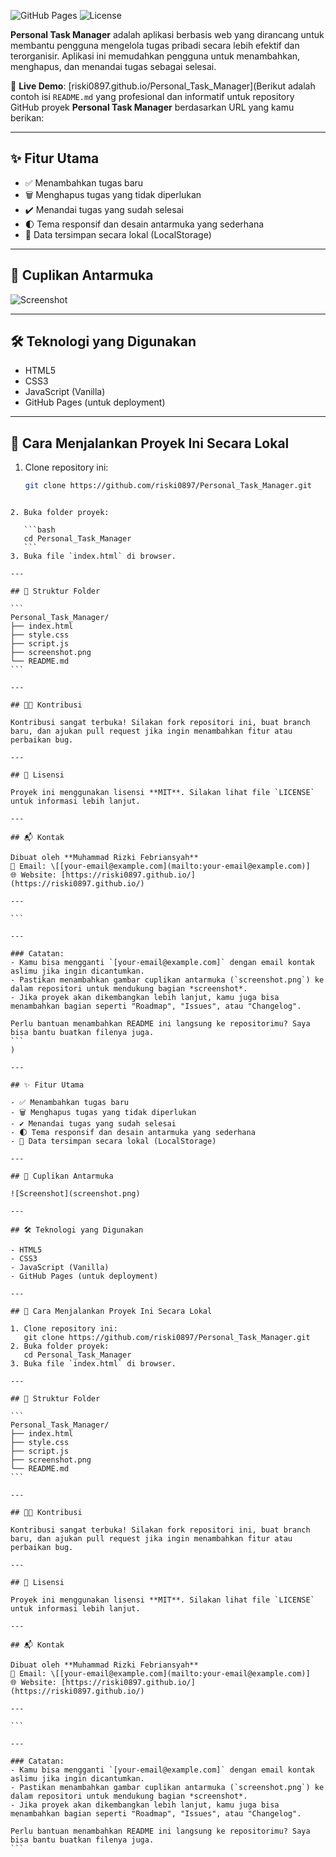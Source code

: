 ![GitHub Pages](https://img.shields.io/badge/deployed-GitHub%20Pages-blue?logo=github)
![License](https://img.shields.io/badge/license-MIT-green)

**Personal Task Manager** adalah aplikasi berbasis web yang dirancang untuk membantu pengguna mengelola tugas pribadi secara lebih efektif dan terorganisir. Aplikasi ini memudahkan pengguna untuk menambahkan, menghapus, dan menandai tugas sebagai selesai.

🔗 **Live Demo**: [riski0897.github.io/Personal_Task_Manager](Berikut adalah contoh isi `README.md` yang profesional dan informatif untuk repository GitHub proyek **Personal Task Manager** berdasarkan URL yang kamu berikan:

---

## ✨ Fitur Utama

- ✅ Menambahkan tugas baru
- 🗑️ Menghapus tugas yang tidak diperlukan
- ✔️ Menandai tugas yang sudah selesai
- 🌓 Tema responsif dan desain antarmuka yang sederhana
- 💾 Data tersimpan secara lokal (LocalStorage)

---

## 📸 Cuplikan Antarmuka

![Screenshot](screenshot.png)

---

## 🛠️ Teknologi yang Digunakan

- HTML5
- CSS3
- JavaScript (Vanilla)
- GitHub Pages (untuk deployment)

---

## 🚀 Cara Menjalankan Proyek Ini Secara Lokal

1. Clone repository ini:
   ```bash
   git clone https://github.com/riski0897/Personal_Task_Manager.git
````

2. Buka folder proyek:

   ```bash
   cd Personal_Task_Manager
   ```
3. Buka file `index.html` di browser.

---

## 📁 Struktur Folder

```
Personal_Task_Manager/
├── index.html
├── style.css
├── script.js
├── screenshot.png
└── README.md
```

---

## 🧑‍💻 Kontribusi

Kontribusi sangat terbuka! Silakan fork repositori ini, buat branch baru, dan ajukan pull request jika ingin menambahkan fitur atau perbaikan bug.

---

## 📄 Lisensi

Proyek ini menggunakan lisensi **MIT**. Silakan lihat file `LICENSE` untuk informasi lebih lanjut.

---

## 📬 Kontak

Dibuat oleh **Muhammad Rizki Febriansyah**
📧 Email: \[[your-email@example.com](mailto:your-email@example.com)]
🌐 Website: [https://riski0897.github.io/](https://riski0897.github.io/)

---

```

---

### Catatan:
- Kamu bisa mengganti `[your-email@example.com]` dengan email kontak aslimu jika ingin dicantumkan.
- Pastikan menambahkan gambar cuplikan antarmuka (`screenshot.png`) ke dalam repositori untuk mendukung bagian *screenshot*.
- Jika proyek akan dikembangkan lebih lanjut, kamu juga bisa menambahkan bagian seperti "Roadmap", "Issues", atau "Changelog".

Perlu bantuan menambahkan README ini langsung ke repositorimu? Saya bisa bantu buatkan filenya juga.
```
)

---

## ✨ Fitur Utama

- ✅ Menambahkan tugas baru
- 🗑️ Menghapus tugas yang tidak diperlukan
- ✔️ Menandai tugas yang sudah selesai
- 🌓 Tema responsif dan desain antarmuka yang sederhana
- 💾 Data tersimpan secara lokal (LocalStorage)

---

## 📸 Cuplikan Antarmuka

![Screenshot](screenshot.png)

---

## 🛠️ Teknologi yang Digunakan

- HTML5
- CSS3
- JavaScript (Vanilla)
- GitHub Pages (untuk deployment)

---

## 🚀 Cara Menjalankan Proyek Ini Secara Lokal

1. Clone repository ini:
   git clone https://github.com/riski0897/Personal_Task_Manager.git
2. Buka folder proyek:
   cd Personal_Task_Manager
3. Buka file `index.html` di browser.

---

## 📁 Struktur Folder

```
Personal_Task_Manager/
├── index.html
├── style.css
├── script.js
├── screenshot.png
└── README.md
```

---

## 🧑‍💻 Kontribusi

Kontribusi sangat terbuka! Silakan fork repositori ini, buat branch baru, dan ajukan pull request jika ingin menambahkan fitur atau perbaikan bug.

---

## 📄 Lisensi

Proyek ini menggunakan lisensi **MIT**. Silakan lihat file `LICENSE` untuk informasi lebih lanjut.

---

## 📬 Kontak

Dibuat oleh **Muhammad Rizki Febriansyah**
📧 Email: \[[your-email@example.com](mailto:your-email@example.com)]
🌐 Website: [https://riski0897.github.io/](https://riski0897.github.io/)

---

```

---

### Catatan:
- Kamu bisa mengganti `[your-email@example.com]` dengan email kontak aslimu jika ingin dicantumkan.
- Pastikan menambahkan gambar cuplikan antarmuka (`screenshot.png`) ke dalam repositori untuk mendukung bagian *screenshot*.
- Jika proyek akan dikembangkan lebih lanjut, kamu juga bisa menambahkan bagian seperti "Roadmap", "Issues", atau "Changelog".

Perlu bantuan menambahkan README ini langsung ke repositorimu? Saya bisa bantu buatkan filenya juga.
```

